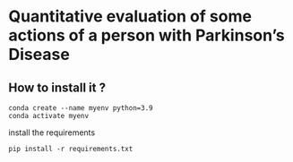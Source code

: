 # Quantitative evaluation of some actions of a person with Parkinson’s Disease

## How to install it ?
```
conda create --name myenv python=3.9
conda activate myenv
```
install the requirements
```
pip install -r requirements.txt
```
